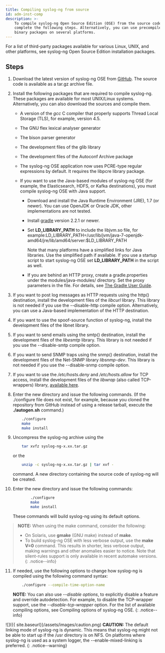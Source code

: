 ```yaml
---
title: Compiling syslog-ng from source
id: adm-inst-comp
description: >-
    To compile syslog-ng Open Source Edition (OSE) from the source code,
    complete the following steps. Alternatively, you can use precompiled
    binary packages on several platforms. 
---
```


For a list of third-party packages available for various Linux, UNIX,
and other platforms, see syslog-ng Open Source Edition installation packages.

## Steps

1. Download the latest version of syslog-ng OSE from
    [GitHub](https://github.com/syslog-ng/syslog-ng/). The source code
    is available as a tar.gz archive file.

2. Install the following packages that are required to compile
    syslog-ng. These packages are available for most UNIX/Linux systems.
    Alternatively, you can also download the sources and compile them.

    - A version of the *gcc* C compiler that properly supports Thread
        Local Storage (TLS), for example, version 4.5.

    - The GNU flex lexical analyser generator

    - The bison parser generator

    - The development files of the glib library

    - The development files of the Autoconf Archive package

    - The syslog-ng OSE application now uses PCRE-type regular
        expressions by default. It requires the libpcre library package.

    - If you want to use the Java-based modules of syslog-ng OSE (for
        example, the Elasticsearch, HDFS, or Kafka destinations), you
        must compile syslog-ng OSE with Java support.

        - Download and install the Java Runtime Environment (JRE), 1.7
            (or newer). You can use OpenJDK or Oracle JDK, other
            implementations are not tested.

        - Install [gradle](https://gradle.org/install) version 2.2.1
            or newer.

        - Set **LD_LIBRARY_PATH** to include the libjvm.so file, for
            example:LD_LIBRARY_PATH=/usr/lib/jvm/java-7-openjdk-amd64/jre/lib/amd64/server:$LD_LIBRARY_PATH

            Note that many platforms have a simplified links for Java
            libraries. Use the simplified path if available. If you use
            a startup script to start syslog-ng OSE set
            **LD_LIBRARY_PATH** in the script as well.

        - If you are behind an HTTP proxy, create a gradle.properties
            under the modules/java-modules/ directory. Set the proxy
            parameters in the file. For details, see [The Gradle User Guide](https://docs.gradle.org/current/userguide/build_environment.html#sec:gradle_properties_and_system_properties).

3. If you want to post log messages as HTTP requests using the http()
    destination, install the development files of the *libcurl* library.
    This library is not needed if you use the \--disable-http compile
    option. Alternatively, you can use a Java-based implementation of
    the HTTP destination.

4. If you want to use the spoof-source function of syslog-ng, install
    the development files of the libnet library.

5. If you want to send emails using the smtp() destination, install the
    development files of the *libesmtp* library. This library is not
    needed if you use the \--disable-smtp compile option.

6. If you want to send SNMP traps using the snmp() destination, install
    the development files of the Net-SNMP library *libsnmp-dev*. This
    library is not needed if you use the \--disable-snmp compile option.

7. If you want to use the */etc/hosts.deny* and */etc/hosts.allow* for
    TCP access, install the development files of the *libwrap* (also
    called TCP-wrappers) library, [available here](http://ftp.porcupine.org/pub/security/index.html).

8. Enter the new directory and issue the following commands. (If the
    ./configure file does not exist, for example, because you cloned the
    repository from GitHub instead of using a release tarball, execute
    the **./autogen.sh** command.)

    ```bash
        ./configure
        make
        make install
   
    ```

9. Uncompress the syslog-ng archive using the

    ```bash
        tar xvfz syslog-ng-x.xx.tar.gz
    ```

    or the

    ```bash
        unzip -c syslog-ng-x.xx.tar.gz | tar xvf -
    ```

    command. A new directory containing the source code of syslog-ng
    will be created.

10. Enter the new directory and issue the following commands:

    ```bash
            ./configure
            make
            make install
    ```

    These commands will build syslog-ng using its default options.

 >**NOTE:** When using the make command, consider the following:
 >
 >- On Solaris, use **gmake** (GNU make) instead of **make**.
 >- To build syslog-ng OSE with less verbose output, use the **make
 >    V=0** command. This results in shorter, less verbose output,
 >    making warnings and other anomalies easier to notice. Note that
 >    silent-rules support is only available in recent automake
 >    versions.
 {: .notice--info}

11. If needed, use the following options to change how syslog-ng is
    compiled using the following command syntax:

    ```bash
        ./configure --compile-time-option-name
    ```

    **NOTE:** You can also use *\--disable options*, to explicitly disable a
    feature and override autodetection. For example, to disable the
    TCP-wrapper support, use the *\--disable-tcp-wrapper* option. For
    the list of available compiling options, see
    Compiling options of syslog-ng OSE.
    {: .notice--info}

![]({{ site.baseurl}}/assets/images/caution.png) **CAUTION:**
The default linking mode of syslog-ng is dynamic. This means that syslog-ng
might not be able to start up if the /usr directory is on NFS. On platforms
where syslog-ng is used as a system logger, the \--enable-mixed-linking is preferred.
{: .notice--warning}
